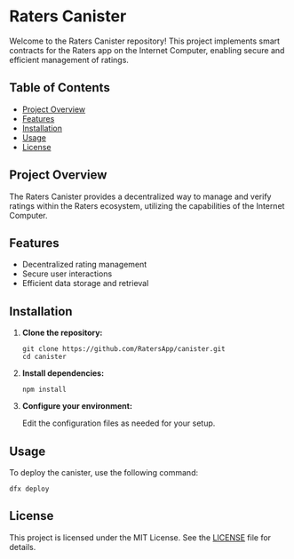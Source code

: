<h1>Raters Canister</h1>

<p>Welcome to the Raters Canister repository! This project implements smart contracts for the Raters app on the Internet Computer, enabling secure and efficient management of ratings.</p>

<h2>Table of Contents</h2>
<ul>
    <li><a href="#project-overview">Project Overview</a></li>
    <li><a href="#features">Features</a></li>
    <li><a href="#installation">Installation</a></li>
    <li><a href="#usage">Usage</a></li>
    <li><a href="#license">License</a></li>
</ul>

<h2 id="project-overview">Project Overview</h2>
<p>The Raters Canister provides a decentralized way to manage and verify ratings within the Raters ecosystem, utilizing the capabilities of the Internet Computer.</p>

<h2 id="features">Features</h2>
<ul>
    <li>Decentralized rating management</li>
    <li>Secure user interactions</li>
    <li>Efficient data storage and retrieval</li>
</ul>

<h2 id="installation">Installation</h2>
<ol>
    <li><strong>Clone the repository:</strong>
        <pre><code>git clone https://github.com/RatersApp/canister.git
cd canister</code></pre>
    </li>
    <li><strong>Install dependencies:</strong>
        <pre><code>npm install</code></pre>
    </li>
    <li><strong>Configure your environment:</strong>
        <p>Edit the configuration files as needed for your setup.</p>
    </li>
</ol>

<h2 id="usage">Usage</h2>
<p>To deploy the canister, use the following command:</p>
<pre><code>dfx deploy</code></pre>

<h2 id="license">License</h2>
<p>This project is licensed under the MIT License. See the <a href="LICENSE">LICENSE</a> file for details.</p>
